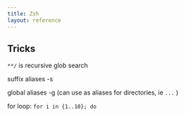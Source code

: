 ```yaml
---
title: Zsh
layout: reference
---
```


## Tricks
`**/` is recursive glob search

suffix aliases -s

global aliases -g (can use as aliases for directories, ie `...` )

for loop: `for i in {1..10}; do`
